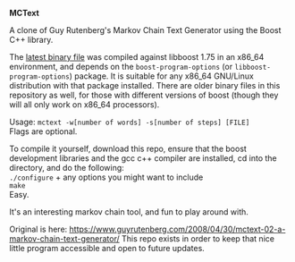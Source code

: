 **MCText**

A clone of Guy Rutenberg's Markov Chain Text Generator using the Boost C++ library.

The [latest binary file](https://github.com/bongochong/mctext/blob/master/binary/mctext-(boost-1.75)) was compiled against libboost 1.75 in an x86_64 environment, and depends on the `boost-program-options` (or `libboost-program-options`) package. It is suitable for any x86_64 GNU/Linux distribution with that package installed. There are older binary files in this repository as well, for those with different versions of boost (though they will all only work on x86_64 processors).

Usage: `mctext -w[number of words] -s[number of steps] [FILE]`  
Flags are optional.

To compile it yourself, download this repo, ensure that the boost development libraries and the gcc c++ compiler are installed, cd into the directory, and do the following:  
`./configure` + any options you might want to include  
`make`  
Easy.

It's an interesting markov chain tool, and fun to play around with.

Original is here: https://www.guyrutenberg.com/2008/04/30/mctext-02-a-markov-chain-text-generator/ This repo exists in order to keep that nice little program accessible and open to future updates.

